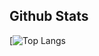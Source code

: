 ## Github Stats

[![Top Langs](https://github-readme-stats.vercel.app/api/top-langs/?username=poblish&langs_count=8&layout=compact)